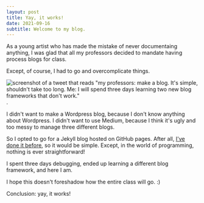 ```yaml
---
layout: post
title: Yay, it works!
date: 2021-09-16
subtitle: Welcome to my blog.
---
```


As a young artist who has made the mistake of never documentaing anything, I was glad that all my professors decided to mandate having process blogs for class. 

Except, of course, I had to go and overcomplicate things.

![screenshot of a tweet that reads "my professors: make a blog. It's simple, shouldn't take too long. Me: I will spend three days learning two new blog frameworks that don't work."](assets/images/tweet "Angry tweet").

I didn't want to make a Wordpress blog, because I don't know anything about Wordpress. I didn't want to use Medium, because I think it's ugly and too messy to manage three different blogs.

So I opted to go for a Jekyll blog hosted on GitHub pages. After all, [I've done it before](https://undenailable.github.io/), so it would be simple. Except, in the world of programming, nothing is ever straightforward!

I spent three days debugging, ended up learning a different blog framework, and here I am.

I hope this doesn't foreshadow how the entire class will go. :)

Conclusion: yay, it works!




